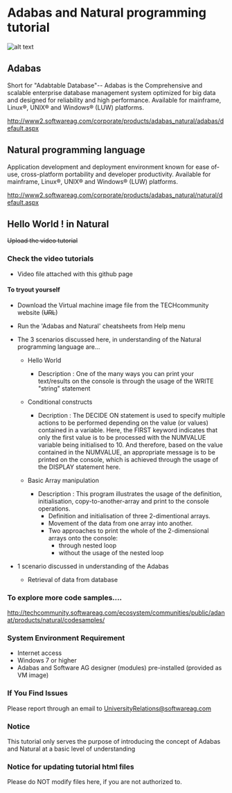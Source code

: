 
# Adabas and Natural programming tutorial 
![alt text](https://cloud.githubusercontent.com/assets/25740455/25524035/259ecbf2-2c09-11e7-877b-585666f26d3f.png)

## Adabas

Short for "Adabtable Database"-- Adabas is the Comprehensive and scalable enterprise database management system optimized for big data and designed for reliability and high performance. Available for mainframe, Linux®, UNIX® and Windows® (LUW) platforms.

http://www2.softwareag.com/corporate/products/adabas_natural/adabas/default.aspx


## Natural programming language

Application development and deployment environment known for ease of-use, cross-platform portability and developer productivity. Available for mainframe, Linux®, UNIX® and Windows® (LUW) platforms.

http://www2.softwareag.com/corporate/products/adabas_natural/natural/default.aspx


## Hello World ! in Natural
~~Upload the video tutorial~~
### Check the video tutorials
 * Video file attached with this github page

#### To tryout yourself 
 * Download the Virtual machine image file from the TECHcommunity website (~~URL~~)
 * Run the 'Adabas and Natural' cheatsheets from Help menu
 * The 3 scenarios discussed here, in understanding of the Natural programming language are...
 
    - Hello World
      * Description : One of the many ways you can print your text/results on the console is through the usage of the WRITE "string" statement
    - Conditional constructs
      * Decription : The DECIDE ON statement is used to specify multiple actions to be performed depending on the value (or values) contained in a variable. Here, the FIRST keyword indicates that only the first value is to be processed with the NUMVALUE variable being initialised to 10. And therefore, based on the value contained in the NUMVALUE, an appropriate message is to be printed on the console, which is achieved through the usage of the DISPLAY statement here.
        
    - Basic Array manipulation
      * Description : This program illustrates the usage of the definition, initialisation, copy-to-another-array and print to the console operations.
         * Definition and initialisation of three 2-dimentional arrays.
         * Movement of the data from one array into another.
         * Two approaches to print the whole of the 2-dimensional arrays onto the console:
            * through nested loop
            * without the usage of the nested loop
        
 * 1 scenario discussed in understanding of the Adabas 
    - Retrieval of data from database
 
### To explore more code samples....
  http://techcommunity.softwareag.com/ecosystem/communities/public/adanat/products/natural/codesamples/
 
### System Environment Requirement

 * Internet access
 * Windows 7 or higher
 * Adabas and Software AG designer (modules) pre-installed (provided as VM image)
 
  

### If You Find Issues
Please report through an email to UniversityRelations@softwareag.com


### Notice
This tutorial only serves the purpose of introducing the concept of Adabas and Natural at a basic level of understanding


### Notice for updating tutorial html files
Please do NOT modify files here, if you are not authorized to.
